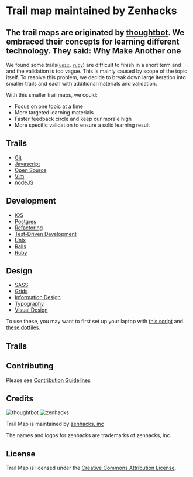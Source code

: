 Trail map maintained by Zenhacks
=========

The trail maps are originated by [thoughtbot](https://github.com/thoughtbot/trail-map). We embraced their concepts for learning different technology. They said:
Why Make Another one
------
We found some trails([`unix`](https://github.com/thoughtbot/trail-map/blob/master/trails/unix.md), [`ruby`](https://github.com/thoughtbot/trail-map/blob/master/trails/ruby.md)) are difficult to finish in a short term and and the validation is too vague. This is mainly caused by scope of the topic itself. To resolve this problem, we decide to break down large iteration into smaller trails and each with additional materials and validation.

With this smaller trail maps, we could:
* Focus on one topic at a time
* More targeted learning materials
* Faster feedback circle and keep our morale high
* More specific validation to ensure a solid learning result

Trails
------

* [Git](/yangchenyun/trail-map/blob/master/trails/git.md)
* [Javascript](/yangchenyun/trail-map/blob/master/trails/javascript.md)
* [Open Source](/yangchenyun/trail-map/blob/master/trails/open-source.md)
* [Vim](/yangchenyun/trail-map/blob/master/trails/vim.md)
* [nodeJS](/yangchenyun/trail-map/blob/master/trails/node.md)

Development
-----------

* [iOS](/yangchenyun/trail-map/blob/master/trails/Development/ios.md)
* [Postgres](/yangchenyun/trail-map/blob/master/trails/Development/postgres.md)
* [Refactoring](/yangchenyun/trail-map/blob/master/trails/Development/refactoring.md)
* [Test-Driven Development](/yangchenyun/trail-map/blob/master/trails/Development/test-driven-development.md)
* [Unix](/yangchenyun/trail-map/blob/master/trails/Development/unix)
* [Rails](/yangchenyun/trail-map/blob/master/trails/Development/rails)
* [Ruby](/yangchenyun/trail-map/blob/master/trails/Development/ruby)

Design
------

* [SASS](/yangchenyun/trail-map/blob/master/trails/Design/sass.md)
* [Grids](/yangchenyun/trail-map/blob/master/trails/grids.md)
* [Information Design](/yangchenyun/trail-map/blob/master/trails/information-design.md)
* [Typography](/yangchenyun/trail-map/blob/master/trails/typography.md)
* [Visual Design](/yangchenyun/trail-map/blob/master/trails/visual-design.md)

To use these, you may want to first set up your laptop with
[this script](https://github.com/thoughtbot/laptop) and
[these dotfiles](https://github.com/thoughtbot/dotfiles).

Trails
------


Contributing
------------

Please see [Contribution Guidelines](/yangchenyun/trail-map/blob/master/CONTRIBUTING.md)

Credits
-------

![thoughtbot](http://thoughtbot.com/images/tm/logo.png)
![zenhacks]()

Trail Map is maintained by [zenhacks, inc]()

The names and logos for zenhacks are trademarks of zenhacks, inc.

License
-------

Trail Map is licensed under the [Creative Commons Attribution License](http://creativecommons.org/licenses/by/3.0/).
